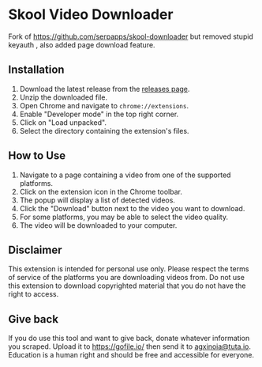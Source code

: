 # Skool Video Downloader

Fork of https://github.com/serpapps/skool-downloader but removed stupid keyauth , also added page download feature.

## Installation

1.  Download the latest release from the [releases page](https://github.com/your-username/skool-video-downloader/releases).
2.  Unzip the downloaded file.
3.  Open Chrome and navigate to `chrome://extensions`.
4.  Enable "Developer mode" in the top right corner.
5.  Click on "Load unpacked".
6.  Select the directory containing the extension's files.

## How to Use

1.  Navigate to a page containing a video from one of the supported platforms.
2.  Click on the extension icon in the Chrome toolbar.
3.  The popup will display a list of detected videos.
4.  Click the "Download" button next to the video you want to download.
5.  For some platforms, you may be able to select the video quality.
6.  The video will be downloaded to your computer.


## Disclaimer
This extension is intended for personal use only. Please respect the terms of service of the platforms you are downloading videos from. Do not use this extension to download copyrighted material that you do not have the right to access.

## Give back
If you do use this tool and want to give back, donate whatever information you scraped.
Upload it to https://gofile.io/ then send it to agxinoia@tuta.io.
Education is a human right and should be free and accessible for everyone. 
